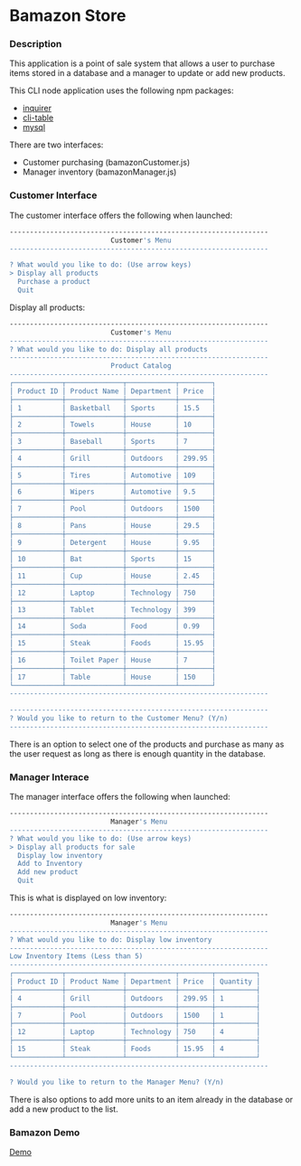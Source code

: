 # Bamazon Store

### Description

This application is a point of sale system that allows a user to purchase items stored in a database and a manager to update or add new products.

This CLI node application uses the following npm packages: 
- [inquirer](https://www.npmjs.com/package/inquirer) 
- [cli-table](https://www.npmjs.com/package/cli-table)
- [mysql](https://www.npmjs.com/package/mysql)

There are two interfaces: 
- Customer purchasing (bamazonCustomer.js) 
- Manager inventory (bamazonManager.js)

### Customer Interface

The customer interface offers the following when launched:
```sh
----------------------------------------------------------------
                         Customer's Menu
----------------------------------------------------------------

? What would you like to do: (Use arrow keys)
> Display all products
  Purchase a product
  Quit

```
Display all products:
```sh
----------------------------------------------------------------
                         Customer's Menu
----------------------------------------------------------------
? What would you like to do: Display all products
----------------------------------------------------------------
                         Product Catalog
----------------------------------------------------------------
┌────────────┬──────────────┬────────────┬────────┐
│ Product ID │ Product Name │ Department │ Price  │
├────────────┼──────────────┼────────────┼────────┤
│ 1          │ Basketball   │ Sports     │ 15.5   │
├────────────┼──────────────┼────────────┼────────┤
│ 2          │ Towels       │ House      │ 10     │
├────────────┼──────────────┼────────────┼────────┤
│ 3          │ Baseball     │ Sports     │ 7      │
├────────────┼──────────────┼────────────┼────────┤
│ 4          │ Grill        │ Outdoors   │ 299.95 │
├────────────┼──────────────┼────────────┼────────┤
│ 5          │ Tires        │ Automotive │ 109    │
├────────────┼──────────────┼────────────┼────────┤
│ 6          │ Wipers       │ Automotive │ 9.5    │
├────────────┼──────────────┼────────────┼────────┤
│ 7          │ Pool         │ Outdoors   │ 1500   │
├────────────┼──────────────┼────────────┼────────┤
│ 8          │ Pans         │ House      │ 29.5   │
├────────────┼──────────────┼────────────┼────────┤
│ 9          │ Detergent    │ House      │ 9.95   │
├────────────┼──────────────┼────────────┼────────┤
│ 10         │ Bat          │ Sports     │ 15     │
├────────────┼──────────────┼────────────┼────────┤
│ 11         │ Cup          │ House      │ 2.45   │
├────────────┼──────────────┼────────────┼────────┤
│ 12         │ Laptop       │ Technology │ 750    │
├────────────┼──────────────┼────────────┼────────┤
│ 13         │ Tablet       │ Technology │ 399    │
├────────────┼──────────────┼────────────┼────────┤
│ 14         │ Soda         │ Food       │ 0.99   │
├────────────┼──────────────┼────────────┼────────┤
│ 15         │ Steak        │ Foods      │ 15.95  │
├────────────┼──────────────┼────────────┼────────┤
│ 16         │ Toilet Paper │ House      │ 7      │
├────────────┼──────────────┼────────────┼────────┤
│ 17         │ Table        │ House      │ 150    │
└────────────┴──────────────┴────────────┴────────┘
----------------------------------------------------------------

----------------------------------------------------------------
? Would you like to return to the Customer Menu? (Y/n)
----------------------------------------------------------------
```
There is an option to select one of the products and purchase as many as the user request as long as there is enough quantity in the database.

### Manager Interace
The manager interface offers the following when launched:
```sh
----------------------------------------------------------------
                         Manager's Menu
----------------------------------------------------------------
? What would you like to do: (Use arrow keys)
> Display all products for sale
  Display low inventory
  Add to Inventory
  Add new product
  Quit
```
This is what is displayed on low inventory:
```sh
----------------------------------------------------------------
                         Manager's Menu
----------------------------------------------------------------
? What would you like to do: Display low inventory
----------------------------------------------------------------
Low Inventory Items (Less than 5)
----------------------------------------------------------------
┌────────────┬──────────────┬────────────┬────────┬──────────┐
│ Product ID │ Product Name │ Department │ Price  │ Quantity │
├────────────┼──────────────┼────────────┼────────┼──────────┤
│ 4          │ Grill        │ Outdoors   │ 299.95 │ 1        │
├────────────┼──────────────┼────────────┼────────┼──────────┤
│ 7          │ Pool         │ Outdoors   │ 1500   │ 1        │
├────────────┼──────────────┼────────────┼────────┼──────────┤
│ 12         │ Laptop       │ Technology │ 750    │ 4        │
├────────────┼──────────────┼────────────┼────────┼──────────┤
│ 15         │ Steak        │ Foods      │ 15.95  │ 4        │
└────────────┴──────────────┴────────────┴────────┴──────────┘
----------------------------------------------------------------

? Would you like to return to the Manager Menu? (Y/n)
```
There is also options to add more units to an item already in the database or add a new product to the list.

### Bamazon Demo

[Demo](https://drive.google.com/file/d/1Jaf5S4O5Zjx3PUQc-UaT0efTx3be8nJ_/view)